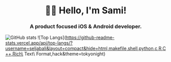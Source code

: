 <h1 align="center">👋🏽 Hello, I'm Sami!</h1>
<h3 align="center">A product focused iOS & Android developer.</h3>

![GitHub stats](https://github-readme-stats.vercel.app/api?username=seljabali&show_icons=true&theme=tokyonight)
![Top Langs](https://github-readme-stats.vercel.app/api/top-langs/?username=seljabali&layout=compact&hide=html,makefile,shell,python,c,R,C++,Rich\ Text\ Format,hack&theme=tokyonight)
